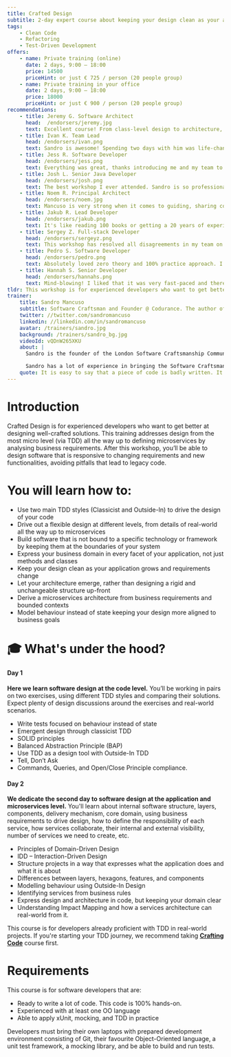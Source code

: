 ```yaml
---
title: Crafted Design
subtitle: 2-day expert course about keeping your design clean as your application grows and requirements change.
tags:
    - Clean Code
    - Refactoring
    - Test-Driven Development
offers:
    - name: Private training (online)
      date: 2 days, 9:00 – 18:00
      price: 14500
      priceHint: or just € 725 / person (20 people group)      
    - name: Private training in your office
      date: 2 days, 9:00 – 18:00
      price: 18000
      priceHint: or just € 900 / person (20 people group)
recommendations:
    - title: Jeremy G. Software Architect
      head:  /endorsers/jeremy.jpg
      text: Excellent course! From class-level design to architecture, Sandro will give you a fresh perspective, the pros and cons of every design decision you make at work.
    - title: Ivan K. Team Lead
      head: /endorsers/ivan.png
      text: Sandro is awesome! Spending two days with him was life-changing. Together with my team we learned A LOT OF THINGS. And had a lot of laughter :)
    - title: Jess R. Software Developer
      head: /endorsers/jess.png
      text: Everything was great, thanks introducing me and my team to Sandro! Such a challenging and inspiring workshop! 
    - title: Josh L. Senior Java Developer
      head: /endorsers/josh.png
      text: The best workshop I ever attended. Sandro is so professional; I was also surprised how much value Sandro put into two days. His programming speed is absolutely mind-blowing. I got so much from this workshop! 
    - title: Noem R. Principal Architect
      head: /endorsers/noem.jpg
      text: Mancuso is very strong when it comes to guiding, sharing concepts, and guiding through questions. Absolutely above my expectations.
    - title: Jakub R. Lead Developer
      head: /endorsers/jakub.png
      text: It's like reading 100 books or getting a 20 years of experienced injection straight to your brain.
    - title: Sergey Z. Full-stack Developer
      head: /endorsers/sergeyz.png
      text: This workshop has resolved all disagreements in my team on how we should approach coding, how to write tests, what to refactor and what not. Worth every penny.
    - title: Pedro S. Software Developer
      head: /endorsers/pedro.png
      text: Absolutely loved zero theory and 100% practice approach. I would recommend this training course to all the devs interested in improving and extending the design toolbox.
    - title: Hannah S. Senior Developer
      head: /endorsers/hannahs.png
      text: Mind-blowing! I liked that it was very fast-paced and there was no time to chill – everyone was engaged in coding, pairing, discussions. Two days is not enough. More please!
tldr: This workshop is for experienced developers who want to get better at designing well-crafted solutions. This training addresses design from the most micro level (via TDD) all the way up to defining microservices by analysing business requirements. After this workshop, you’ll be able to design software that is responsive to changing requirements and new functionalities, avoiding pitfalls that lead to legacy code.
trainer:
    title: Sandro Mancuso
    subtitle: Software Craftsman and Founder @ Codurance. The author of «The Software Craftsman» best-seller
    twitter: //twitter.com/sandromancuso
    linkedin: //linkedin.com/in/sandromancuso
    avatar: /trainers/sandro.jpg
    background: /trainers/sandro_bg.jpg
    videoId: vQDnW265XKU
    about: | 
      Sandro is the founder of the London Software Craftsmanship Community (LSCC), the author of best-selling book «The Software Craftsman» and the founder of Codurance software development house.

      Sandro has a lot of experience in bringing the Software Craftsmanship ideology and Extreme Programming practices to organisations of all sizes. Sandro is internationally renowned by his work on evolving and spreading Software Craftsmanship and is frequently invited to speak in many conferences around the world. His professional aspiration is to raise the bar of the software industry by helping developers become better at and care more about their craft.
    quote: It is easy to say that a piece of code is badly written. It is easy to complain or even laugh. But the question is – are you good enough to make it better?
---
```


# Introduction

Crafted Design is for experienced developers who want to get better at designing well-crafted solutions. This training addresses design from the most micro level (via TDD) all the way up to defining microservices by analysing business requirements. After this workshop, you’ll be able to design software that is responsive to changing requirements and new functionalities, avoiding pitfalls that lead to legacy code.

# You will learn how to:
- Use two main TDD styles (Classicist and Outside-In) to drive the design of your code
- Drive out a flexible design at different levels, from details of real-world all the way up to microservices
- Build software that is not bound to a specific technology or framework by keeping them at the boundaries of your system
- Express your business domain in every facet of your application, not just methods and classes
- Keep your design clean as your application grows and requirements change
- Let your architecture emerge, rather than designing a rigid and unchangeable structure up-front
- Derive a microservices architecture from business requirements and bounded contexts
- Model behaviour instead of state keeping your design more aligned to business goals

# 🎓 What's under the hood?

#### Day 1

**Here we learn software design at the code level.** You’ll be working in pairs on two exercises, using different TDD styles and comparing their solutions. Expect plenty of design discussions around the exercises and real-world scenarios.

- Write tests focused on behaviour instead of state
- Emergent design through classicist TDD
- SOLID principles
- Balanced Abstraction Principle (BAP)
- Use TDD as a design tool with Outside-In TDD
- Tell, Don’t Ask
- Commands, Queries, and Open/Close Principle compliance.

#### Day 2

**We dedicate the second day to software design at the application and microservices level.** You'll learn about internal software structure, layers, components, delivery mechanism, core domain, using business requirements to drive design, how to define the responsibility of each service, how services collaborate, their internal and external visibility, number of services we need to create, etc.

- Principles of Domain-Driven Design
- IDD – Interaction-Driven Design
- Structure projects in a way that expresses what the application does and what it is about
- Differences between layers, hexagons, features, and components
- Modelling behaviour using Outside-In Design
- Identifying services from business rules
- Express design and architecture in code, but keeping your domain clear
- Understanding Impact Mapping and how a services architecture can real-world from it.






<div class="notification is-light is-info">

This course is for developers already proficient with TDD in real-world projects. If you're starting your TDD journey, we recommend taking **[Crafting Code](/courses/crafting-code)** course first.

</div>

# Requirements
This course is for software developers that are:
- Ready to write a lot of code. This code is 100% hands-on.
- Experienced with at least one OO language
- Able to apply xUnit, mocking, and TDD in practice

<div class="notification is-light is-warning">
Developers must bring their own laptops with prepared development environment consisting of Git, their favourite Object-Oriented language, a unit test framework, a mocking library, and be able to build and run tests. 
</div>